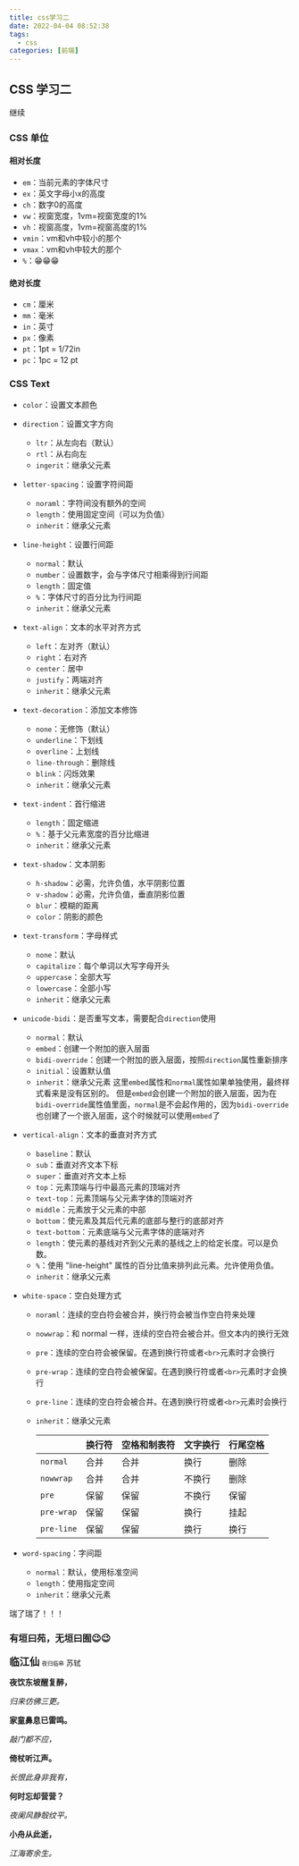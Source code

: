 ```yaml
---
title: css学习二
date: 2022-04-04 08:52:38
tags:
  - css
categories: [前端]
---
```


## CSS 学习二

继续

### CSS 单位

#### 相对长度

- `em`：当前元素的字体尺寸
- `ex`：英文字母小x的高度
- `ch`：数字0的高度
- `vw`：视窗宽度，1vm=视窗宽度的1%
- `vh`：视窗高度，1vm=视窗高度的1%
- `vmin`：vm和vh中较小的那个
- `vmax`：vm和vh中较大的那个
- `%`：😁😁😁

#### 绝对长度

- `cm`：厘米
- `mm`：毫米
- `in`：英寸
- `px`：像素
- `pt`：1pt = 1/72in
- `pc`：1pc = 12 pt

### CSS Text

- `color`：设置文本颜色
- `direction`：设置文字方向
  - `ltr`：从左向右（默认）
  - `rtl`：从右向左
  - `ingerit`：继承父元素

- `letter-spacing`：设置字符间距
  - `noraml`：字符间没有额外的空间
  - `length`：使用固定空间（可以为负值）
  - `inherit`：继承父元素

- `line-height`：设置行间距
  - `normal`：默认
  - `number`：设置数字，会与字体尺寸相乘得到行间距
  - `length`：固定值
  - `%`：字体尺寸的百分比为行间距
  - `inherit`：继承父元素

- `text-align`：文本的水平对齐方式
  - `left`：左对齐（默认）
  - `right`：右对齐
  - `center`：居中
  - `justify`：两端对齐
  - `inherit`：继承父元素

- `text-decoration`：添加文本修饰
  - `none`：无修饰（默认）
  - `underline`：下划线
  - `overline`：上划线
  - `line-through`：删除线
  - `blink`：闪烁效果
  - `inherit`：继承父元素

- `text-indent`：首行缩进
  - `length`：固定缩进
  - `%`：基于父元素宽度的百分比缩进
  - `inherit`：继承父元素

- `text-shadow`：文本阴影
  - `h-shadow`：必需，允许负值，水平阴影位置
  - `v-shadow`：必需，允许负值，垂直阴影位置
  - `blur`：模糊的距离
  - `color`：阴影的颜色

- `text-transform`：字母样式
  - `none`：默认
  - `capitalize`：每个单词以大写字母开头
  - `uppercase`：全部大写
  - `lowercase`：全部小写
  - `inherit`：继承父元素

- `unicode-bidi`：是否重写文本，需要配合`direction`使用
  - `normal`：默认
  - `embed`：创建一个附加的嵌入层面
  - `bidi-override`：创建一个附加的嵌入层面，按照`direction`属性重新排序
  - `initial`：设置默认值
  - `inherit`：继承父元素
这里`embed`属性和`normal`属性如果单独使用，最终样式看来是没有区别的。
但是`embed`会创建一个附加的嵌入层面，因为在`bidi-override`属性值里面，`normal`是不会起作用的，因为`bidi-override`也创建了一个嵌入层面，这个时候就可以使用`embed`了

- `vertical-align`：文本的垂直对齐方式
  - `baseline`：默认
  - `sub`：垂直对齐文本下标
  - `super`：垂直对齐文本上标
  - `top`：元素顶端与行中最高元素的顶端对齐
  - `text-top`：元素顶端与父元素字体的顶端对齐
  - `middle`：元素放于父元素的中部
  - `bottom`：使元素及其后代元素的底部与整行的底部对齐
  - `text-bottom`：元素底端与父元素字体的底端对齐
  - `length`：使元素的基线对齐到父元素的基线之上的给定长度。可以是负数。
  - `%`：使用 "line-height" 属性的百分比值来排列此元素。允许使用负值。
  - `inherit`：继承父元素

- `white-space`：空白处理方式
  - `noraml`：连续的空白符会被合并，换行符会被当作空白符来处理
  - `nowwrap`：和 normal 一样，连续的空白符会被合并。但文本内的换行无效
  - `pre`：连续的空白符会被保留。在遇到换行符或者`<br>`元素时才会换行
  - `pre-wrap`：连续的空白符会被保留。在遇到换行符或者`<br>`元素时才会换行
  - `pre-line`：连续的空白符会被合并。在遇到换行符或者`<br>`元素时会换行
  - `inherit`：继承父元素

    |    | 换行符 | 空格和制表符 | 文字换行 | 行尾空格 |
    | ---- | ---- | ---- | ---- | ---- |
    | `normal` | 合并 | 合并 | 换行 | 删除 |
    | `nowwrap` | 合并 | 合并 | 不换行 | 删除 |
    | `pre` | 保留 | 保留 | 不换行 | 保留 |
    | `pre-wrap` | 保留 | 保留 | 换行 | 挂起 |
    | `pre-line` | 保留 | 保留 | 换行 | 换行 |

- `word-spacing`：字间距
  - `normal`：默认，使用标准空间
  - `length`：使用指定空间
  - `inherit`：继承父元素

瑞了瑞了！！！

### 有垣曰苑，无垣曰囿😉😉

**<font size=4>临江仙</font>** <font size=1>夜归临皋</font> <font size=2>苏轼</font>

**夜饮东坡醒复醉，**

*归来仿佛三更。*

**家童鼻息已雷鸣。**

*敲门都不应，*

**倚杖听江声。**

*长恨此身非我有，*

**何时忘却营营？**

*夜阑风静彀纹平。*

**小舟从此逝，**

*江海寄余生。*

